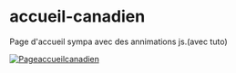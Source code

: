 # accueil-canadien
Page d'accueil sympa avec des annimations js.(avec tuto)

[![Pageaccueilcanadien](https://user-images.githubusercontent.com/40036047/167667895-54ec707c-0681-4096-83df-7f92346f0b4b.PNG)](https://franckdun.github.io/accueil-canadien/)
